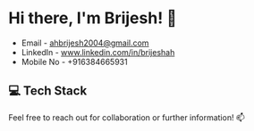 # Hi there, I'm Brijesh! 👋

- Email - ahbrijesh2004@gmail.com
- LinkedIn - www.linkedin.com/in/brijeshah
- Mobile No - +916384665931

## 💻 Tech Stack


Feel free to reach out for collaboration or further information! 📫
